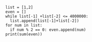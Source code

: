    list = [1,2]
    even = []
    while list[-1] +list[-2] <= 4000000:
      list.append(list[-1]+list[-2])
    for num in list:
      if num % 2 == 0: even.append(num)
    print(sum(even))
